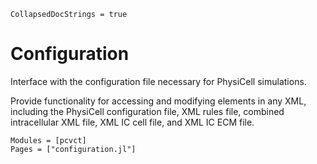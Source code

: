 ```@meta
CollapsedDocStrings = true
```

# Configuration

Interface with the configuration file necessary for PhysiCell simulations.

Provide functionality for accessing and modifying elements in any XML, including the PhysiCell configuration file, XML rules file, combined intracellular XML file, XML IC cell file, and XML IC ECM file.

```@autodocs
Modules = [pcvct]
Pages = ["configuration.jl"]
```